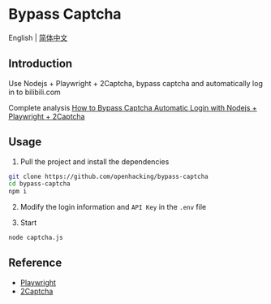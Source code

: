 # Bypass Captcha

English | [简体中文](./README-zh.md)

## Introduction

Use Nodejs + Playwright + 2Captcha, bypass captcha and automatically log in to bilibili.com

Complete analysis [How to Bypass Captcha Automatic Login with Nodejs + Playwright + 2Captcha](https://lwebapp.com/en/post/bypass-captcha)

## Usage

1. Pull the project and install the dependencies

```sh
git clone https://github.com/openhacking/bypass-captcha
cd bypass-captcha
npm i
```

2. Modify the login information and `API Key` in the `.env` file

3. Start

```sh
node captcha.js
```

## Reference

- [Playwright](https://playwright.dev/)
- [2Captcha](https://2captcha.com?from=13803059)
